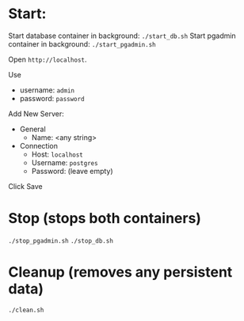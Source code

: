 # Start:

Start database container in background: `./start_db.sh`
Start pgadmin container in background:  `./start_pgadmin.sh`

Open `http://localhost`.

Use
  - username: `admin`
  - password: `password`

Add New Server:
  - General
    - Name: &lt;any string&gt;
  - Connection
    - Host: `localhost`
    - Username: `postgres`
    - Password: (leave empty)

Click Save

# Stop (stops both containers)
`./stop_pgadmin.sh`
`./stop_db.sh`

# Cleanup (removes any persistent data)
`./clean.sh`
